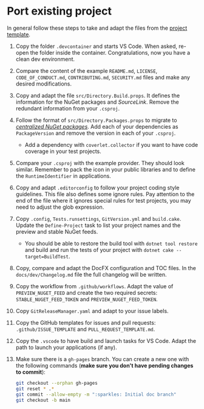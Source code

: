 # Port existing project

In general follow these steps to take and adapt the files from the
[project template](https://github.com/pleonex/template-csharp).

1. Copy the folder `.devcontainer` and starts VS Code. When asked, re-open the
   folder inside the container. Congratulations, now you have a clean dev
   environment.

2. Compare the content of the example `README.md`, `LICENSE`,
   `CODE_OF_CONDUCT.md`, `CONTRIBUTING.md`, `SECURITY.md` files and make any
   desired modifications.

3. Copy and adapt the file `src/Directory.Build.props`. It defines the
   information for the NuGet packages and _SourceLink_. Remove the redundant
   information from your `.csproj`.

4. Follow the format of `src/Directory.Packages.props` to migrate to
   [_centralized NuGet packages_](https://github.com/NuGet/Home/wiki/Centrally-managing-NuGet-package-versions).
   Add each of your dependencies as `PackageVersion` and remove the version in
   each of your `.csproj`.

   - Add a dependency with `coverlet.collector` if you want to have code
     coverage in your test projects.

5. Compare your `.csproj` with the example provider. They should look similar.
   Remember to pack the icon in your public libraries and to define the
   `RuntimeIdentifier` in applications.

6. Copy and adapt `.editorconfig` to follow your project coding style
   guidelines. This file also defines some ignore rules. Pay attention to the
   end of the file where it ignores special rules for test projects, you may
   need to adjust the glob expression.

7. Copy `.config`, `Tests.runsettings`, `GitVersion.yml` and `build.cake`.
   Update the `Define-Project` task to list your project names and the preview
   and stable NuGet feeds.

   - You should be able to restore the build tool with `dotnet tool restore` and
     build and run the tests of your project with
     `dotnet cake --target=BuildTest`.

8. Copy, compare and adapt the DocFX configuration and TOC files. In the
   `docs/dev/Changelog.md` file the full changelog will be written.

9. Copy the workflow from `.github/workflows`. Adapt the value of
   `PREVIEW_NUGET_FEED` and create the two required secrets:
   `STABLE_NUGET_FEED_TOKEN` and `PREVIEW_NUGET_FEED_TOKEN`.

10. Copy `GitReleaseManager.yaml` and adapt to your issue labels.

11. Copy the GitHub templates for issues and pull requests:
    `.github/ISSUE_TEMPLATE` and `PULL_REQUEST_TEMPLATE.md`.

12. Copy the `.vscode` to have build and launch tasks for VS Code. Adapt the
    path to launch your applications (if any).

13. Make sure there is a `gh-pages` branch. You can create a new one with the
    following commands (**make sure you don't have pending changes to commit**):

    ```sh
    git checkout --orphan gh-pages
    git reset * .*
    git commit --allow-empty -m ":sparkles: Initial doc branch"
    git checkout -b main
    ```
